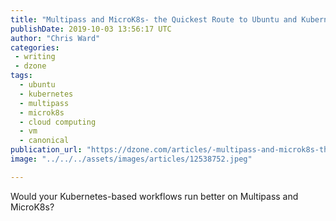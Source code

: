 ```yaml
---
title: "Multipass and MicroK8s- the Quickest Route to Ubuntu and Kubernetes?"
publishDate: 2019-10-03 13:56:17 UTC
author: "Chris Ward"
categories:
 - writing
 - dzone
tags:
  - ubuntu
  - kubernetes
  - multipass
  - microk8s
  - cloud computing
  - vm
  - canonical
publication_url: "https://dzone.com/articles/-multipass-and-microk8s-the-quickest-route-to-ubun"
image: "../../../assets/images/articles/12538752.jpeg"

---
```


Would your Kubernetes-based workflows run better on Multipass and MicroK8s?
